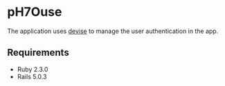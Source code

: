 # pH7Ouse

The application uses [devise](https://github.com/plataformatec/devise) to manage the user authentication in the app.

## Requirements
* Ruby 2.3.0
* Rails 5.0.3

